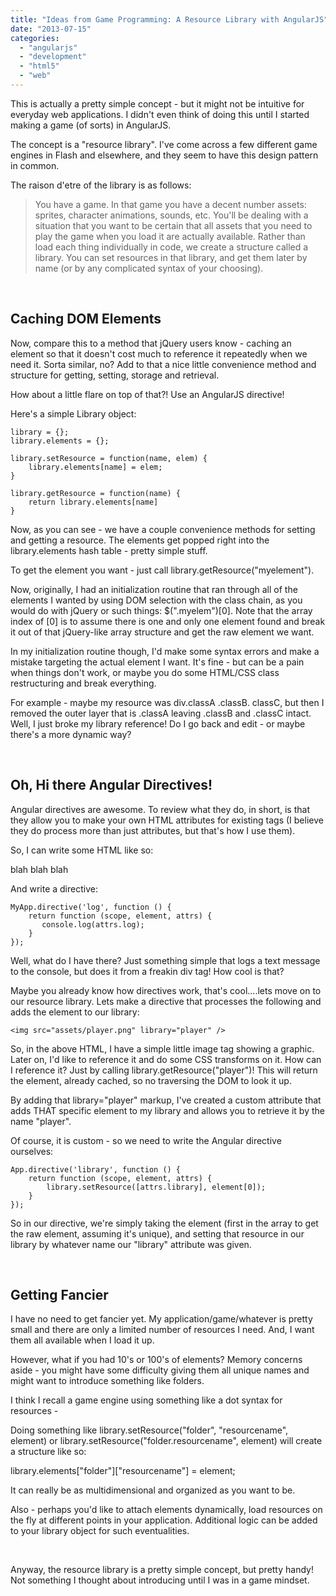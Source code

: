 ```yaml
---
title: "Ideas from Game Programming: A Resource Library with AngularJS"
date: "2013-07-15"
categories:
  - "angularjs"
  - "development"
  - "html5"
  - "web"
---
```


This is actually a pretty simple concept - but it might not be intuitive for everyday web applications. I didn't even think of doing this until I started making a game (of sorts) in AngularJS.

The concept is a "resource library". I've come across a few different game engines in Flash and elsewhere, and they seem to have this design pattern in common.

The raison d'etre of the library is as follows:

> You have a game. In that game you have a decent number assets: sprites, character animations, sounds, etc. You'll be dealing with a situation that you want to be certain that all assets that you need to play the game when you load it are actually available. Rather than load each thing individually in code, we create a structure called a library. You can set resources in that library, and get them later by name (or by any complicated syntax of your choosing).

 

## Caching DOM Elements

Now, compare this to a method that jQuery users know - caching an element so that it doesn't cost much to reference it repeatedly when we need it. Sorta similar, no? Add to that a nice little convenience method and structure for getting, setting, storage and retrieval.

How about a little flare on top of that?! Use an AngularJS directive!

Here's a simple Library object:

```
library = {};
library.elements = {};

library.setResource = function(name, elem) {
    library.elements[name] = elem;
}

library.getResource = function(name) {
    return library.elements[name]
}
```

Now, as you can see - we have a couple convenience methods for setting and getting a resource. The elements get popped right into the library.elements hash table - pretty simple stuff.

To get the element you want - just call library.getResource("myelement").

Now, originally, I had an initialization routine that ran through all of the elements I wanted by using DOM selection with the class chain, as you would do with jQuery or such things: $(".myelem")\[0\]. Note that the array index of \[0\] is to assume there is one and only one element found and break it out of that jQuery-like array structure and get the raw element we want.

In my initialization routine though, I'd make some syntax errors and make a mistake targeting the actual element I want. It's fine - but can be a pain when things don't work, or maybe you do some HTML/CSS class restructuring and break everything.

For example - maybe my resource was div.classA .classB. classC, but then I removed the outer layer that is .classA leaving .classB and .classC intact. Well, I just broke my library reference! Do I go back and edit - or maybe there's a more dynamic way?

 

## Oh, Hi there Angular Directives!

Angular directives are awesome. To review what they do, in short, is that they allow you to make your own HTML attributes for existing tags (I believe they do process more than just attributes, but that's how I use them).

So, I can write some HTML like so:

<div log="hi">blah blah blah</div>

And write a directive:

```
MyApp.directive('log', function () {
    return function (scope, element, attrs) {
       console.log(attrs.log);
    }
});
```

Well, what do I have there? Just something simple that logs a text message to the console, but does it from a freakin div tag! How cool is that?

Maybe you already know how directives work, that's cool....lets move on to our resource library. Lets make a directive that processes the following and adds the element to our library:

`<img src="assets/player.png" library="player" />`

So, in the above HTML, I have a simple little image tag showing a graphic. Later on, I'd like to reference it and do some CSS transforms on it. How can I reference it? Just by calling library.getResource("player")! This will return the element, already cached, so no traversing the DOM to look it up.

By adding that library="player" markup, I've created a custom attribute that adds THAT specific element to my library and allows you to retrieve it by the name "player".

Of course, it is custom - so we need to write the Angular directive ourselves:

```
App.directive('library', function () {
    return function (scope, element, attrs) {
        library.setResource([attrs.library], element[0]);
    }
});
```

So in our directive, we're simply taking the element (first in the array to get the raw element, assuming it's unique), and setting that resource in our library by whatever name our "library" attribute was given.

 

## Getting Fancier

I have no need to get fancier yet. My application/game/whatever is pretty small and there are only a limited number of resources I need. And, I want them all available when I load it up.

However, what if you had 10's or 100's of elements? Memory concerns aside - you might have some difficulty giving them all unique names and might want to introduce something like folders.

I think I recall a game engine using something like a dot syntax for resources -

Doing something like library.setResource("folder", "resourcename", element) or library.setResource("folder.resourcename", element) will create a structure like so:

library.elements\["folder"\]\["resourcename"\] = element;

It can really be as multidimensional and organized as you want to be.

Also - perhaps you'd like to attach elements dynamically, load resources on the fly at different points in your application. Additional logic can be added to your library object for such eventualities.

 

Anyway, the resource library is a pretty simple concept, but pretty handy! Not something I thought about introducing until I was in a game mindset.
